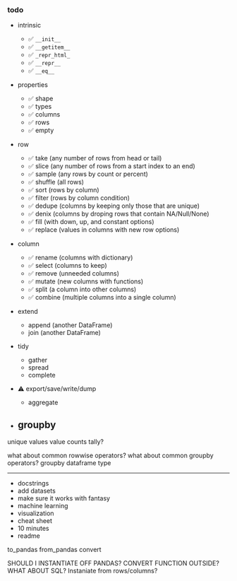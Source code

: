 ### todo

- intrinsic
    - ✅ `__init__`
    - ✅ `__getitem__`
    - ✅ `_repr_html_`
    - ✅ `__repr__`
    - ✅ `__eq__`
- properties
    - ✅ shape
    - ✅ types
    - ✅ columns
    - ✅ rows
    - ✅ empty
- row
    - ✅ take (any number of rows from head or tail)
    - ✅ slice (any number of rows from a start index to an end)
    - ✅ sample (any rows by count or percent)
    - ✅ shuffle (all rows) 
    - ✅ sort (rows by column)
    - ✅ filter (rows by column condition)
    - ✅ dedupe (columns by keeping only those that are unique)
    - ✅ denix (columns by droping rows that contain NA/Null/None)
    - ✅ fill (with down, up, and constant options)
    - ✅ replace (values in columns with new row options)
- column
    - ✅ rename (columns with dictionary)
    - ✅ select (columns to keep)
    - ✅ remove (unneeded columns)
    - ✅ mutate (new columns with functions)
    - ✅ split (a column into other columns)
    - ✅ combine (multiple columns into a single column)
- extend
    - append (another DataFrame)
    - join (another DataFrame)
- tidy
    - gather
    - spread
    - complete

- ⚠️ export/save/write/dump

    - aggregate

- groupby
    - 

unique values
value counts
tally?

what about common rowwise operators?
what about common groupby operators?
groupby dataframe type


----

- docstrings
- add datasets
- make sure it works with fantasy
- machine learning
- visualization
- cheat sheet
- 10 minutes
- readme

to_pandas
from_pandas
convert

SHOULD I INSTANTIATE OFF PANDAS? CONVERT FUNCTION OUTSIDE?
WHAT ABOUT SQL?
Instaniate from rows/columns?
